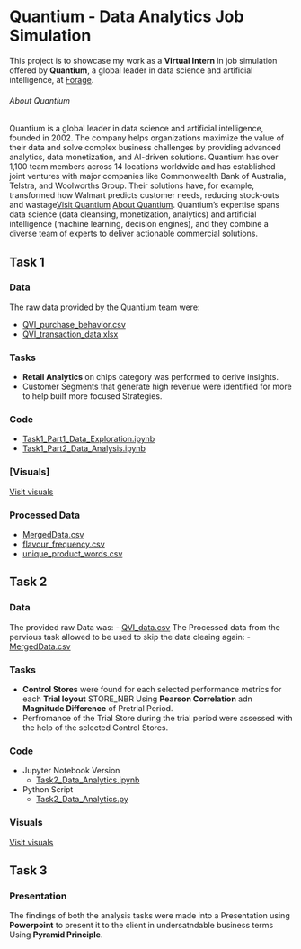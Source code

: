 # Quantium - Data Analytics Job Simulation
This project is to showcase my work as a **Virtual Intern** in job simulation offered by **Quantium**, a global leader in data science and artificial intelligence, at [Forage](https://www.theforage.com/profile/iXCrcHQebeuZdrvMo).
###### About Quantium
Quantium is a global leader in data science and artificial intelligence, founded in 2002. The company helps organizations maximize the value of their data and solve complex business challenges by providing advanced analytics, data monetization, and AI-driven solutions. Quantium has over 1,100 team members across 14 locations worldwide and has established joint ventures with major companies like Commonwealth Bank of Australia, Telstra, and Woolworths Group. Their solutions have, for example, transformed how Walmart predicts customer needs, reducing stock-outs and wastage[Visit Quantium](https://quantium.com/) [About Quantium](https://quantium.com/about-us/).
Quantium’s expertise spans data science (data cleansing, monetization, analytics) and artificial intelligence (machine learning, decision engines), and they combine a diverse team of experts to deliver actionable commercial solutions.

## Task 1
### Data
The raw data provided by the Quantium team were:
- [QVI_purchase_behavior.csv](https://github.com/saran-rey/Quantium-Data-Analysis-Job-Sim/blob/main/Task%201/data/raw/QVI_purchase_behaviour.csv)
- [QVI_transaction_data.xlsx](https://github.com/saran-rey/Quantium-Data-Analysis-Job-Sim/blob/main/Task%201/data/raw/QVI_transaction_data.xlsx)

### Tasks
- **Retail Analytics** on chips category was performed to derive insights.
- Customer Segments that generate high revenue were identified for more to help builf more focused Strategies.

### Code
- [Task1_Part1_Data_Exploration.ipynb](https://github.com/saran-rey/Quantium-Data-Analysis-Job-Sim/blob/main/Task%201/data%20analysis/Task1_Part1_Data_Exploration.ipynb)
- [Task1_Part2_Data_Analysis.ipynb](https://github.com/saran-rey/Quantium-Data-Analysis-Job-Sim/blob/main/Task%201/data%20analysis/Task1_Part2_Data_Analysis.ipynb)
 
### [Visuals]
[Visit visuals](https://github.com/saran-rey/Quantium-Data-Analysis-Job-Sim/tree/main/Task%201/data%20analysis/visuals)

### Processed Data
- [MergedData.csv](https://github.com/saran-rey/Quantium-Data-Analysis-Job-Sim/blob/main/Task%201/data/processed/MergedData.csv)
- [flavour_frequency.csv](https://github.com/saran-rey/Quantium-Data-Analysis-Job-Sim/blob/main/Task%201/data/processed/flavour_frequency.csv)
- [unique_product_words.csv](https://github.com/saran-rey/Quantium-Data-Analysis-Job-Sim/blob/main/Task%201/data/processed/unique_product_words.csv)

## Task 2
### Data
The provided raw Data was:
    - [QVI_data.csv](https://github.com/saran-rey/Quantium-Data-Analysis-Job-Sim/blob/main/Task%202/QVI_data.csv)
The Processed data from the pervious task allowed to be used to skip the data cleaing again:
    - [MergedData.csv](https://github.com/saran-rey/Quantium-Data-Analysis-Job-Sim/blob/main/Task%201/data/processed/MergedData.csv)

### Tasks
- **Control Stores** were found for each selected performance metrics for each **Trial loyout** STORE_NBR Using **Pearson Correlation** adn **Magnitude Difference** of Pretrial Period.
- Perfromance of the Trial Store during the trial period were assessed with the help of the selected Control Stores.

### Code
- Jupyter Notebook Version
    - [Task2_Data_Analytics.ipynb](https://github.com/saran-rey/Quantium-Data-Analysis-Job-Sim/blob/main/Task%202/Task2_Data_Analytics.ipynb)
- Python Script
    - [Task2_Data_Analytics.py](https://github.com/saran-rey/Quantium-Data-Analysis-Job-Sim/blob/main/Task%202/Task2_Data_Analytics.py)

### Visuals
[Visit visuals](https://github.com/saran-rey/Quantium-Data-Analysis-Job-Sim/tree/main/Task%202/visualizations)

## Task 3
### Presentation
The findings of both the analysis tasks were made into a Presentation using **Powerpoint** to present it to the client in undersatndable business terms Using **Pyramid Principle**.



